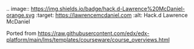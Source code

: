 .. image:: https://img.shields.io/badge/hack.d-Lawrence%20McDaniel-orange.svg
     :target: https://lawrencemcdaniel.com
     :alt: Hack.d Lawrence McDaniel


Ported from https://raw.githubusercontent.com/edx/edx-platform/main/lms/templates/courseware/course_overviews.html
